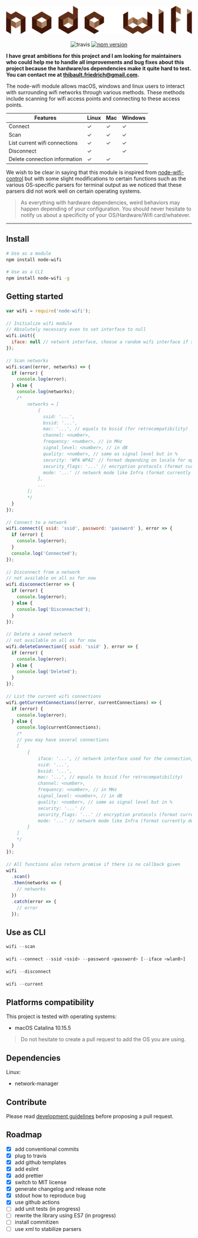 <div align="center">
<p>
<img src="https://raw.githubusercontent.com/friedrith/assets/master/node-wifi/logo.png" alt="node-wifi" />
<br>
<br>
<img src="https://github.com/friedrith/node-wifi/workflows/build/badge.svg" alt="travis" />
<a href="https://badge.fury.io/js/node-wifi"><img src="https://badge.fury.io/js/node-wifi.svg" alt="npm version" height="18"></a>
</p>
</div>

**I have great ambitions for this project and I am looking for maintainers who could help me to handle all improvements and
bug fixes about this project because the hardware/os dependencies make it quite
hard to test. You can contact me at [thibault.friedrich@gmail.com](mailto:thibault.friedrich@gmail.com).**

The node-wifi module allows macOS, windows and linux users to interact with surrounding wifi networks through various methods. These methods include scanning for wifi access points and connecting to these access points.

| Features                      | Linux | Mac | Windows |
| ----------------------------- | ----- | --- | ------- |
| Connect                       | ✓     | ✓   | ✓       |
| Scan                          | ✓     | ✓   | ✓       |
| List current wifi connections | ✓     | ✓   | ✓       |
| Disconnect                    | ✓     |     | ✓       |
| Delete connection information | ✓     | ✓   |         |

We wish to be clear in saying that this module is inspired from [node-wifi-control](https://github.com/msolters/wifi-control-node) but with some slight modifications to certain functions such as the various OS-specific parsers for terminal output as we noticed that these parsers did not work well on certain operating systems.

> As everything with hardware dependencies, weird behaviors may happen depending of your configuration. You should never hesitate to notify us about a specificity of your OS/Hardware/Wifi card/whatever.

---

## Install

```bash
# Use as a module
npm install node-wifi

# Use as a CLI
npm install node-wifi -g
```

## Getting started

```javascript
var wifi = require('node-wifi');

// Initialize wifi module
// Absolutely necessary even to set interface to null
wifi.init({
  iface: null // network interface, choose a random wifi interface if set to null
});

// Scan networks
wifi.scan((error, networks) => {
  if (error) {
    console.log(error);
  } else {
    console.log(networks);
    /*
        networks = [
            {
              ssid: '...',
              bssid: '...',
              mac: '...', // equals to bssid (for retrocompatibility)
              channel: <number>,
              frequency: <number>, // in MHz
              signal_level: <number>, // in dB
              quality: <number>, // same as signal level but in %
              security: 'WPA WPA2' // format depending on locale for open networks in Windows
              security_flags: '...' // encryption protocols (format currently depending of the OS)
              mode: '...' // network mode like Infra (format currently depending of the OS)
            },
            ...
        ];
        */
  }
});

// Connect to a network
wifi.connect({ ssid: 'ssid', password: 'password' }, error => {
  if (error) {
    console.log(error);
  }
  console.log('Connected');
});

// Disconnect from a network
// not available on all os for now
wifi.disconnect(error => {
  if (error) {
    console.log(error);
  } else {
    console.log('Disconnected');
  }
});

// Delete a saved network
// not available on all os for now
wifi.deleteConnection({ ssid: 'ssid' }, error => {
  if (error) {
    console.log(error);
  } else {
    console.log('Deleted');
  }
});

// List the current wifi connections
wifi.getCurrentConnections((error, currentConnections) => {
  if (error) {
    console.log(error);
  } else {
    console.log(currentConnections);
    /*
    // you may have several connections
    [
        {
            iface: '...', // network interface used for the connection, not available on macOS
            ssid: '...',
            bssid: '...',
            mac: '...', // equals to bssid (for retrocompatibility)
            channel: <number>,
            frequency: <number>, // in MHz
            signal_level: <number>, // in dB
            quality: <number>, // same as signal level but in %
            security: '...' //
            security_flags: '...' // encryption protocols (format currently depending of the OS)
            mode: '...' // network mode like Infra (format currently depending of the OS)
        }
    ]
    */
  }
});

// All functions also return promise if there is no callback given
wifi
  .scan()
  .then(networks => {
    // networks
  })
  .catch(error => {
    // error
  });
```

## Use as CLI

```javascript
wifi --scan

wifi --connect --ssid <ssid> --password <password> [--iface <wlan0>]

wifi --disconnect

wifi --current
```

## Platforms compatibility

This project is tested with operating systems:

- macOS Catalina 10.15.5

> Do not hesitate to create a pull request to add the OS you are using.

## Dependencies

Linux:

- network-manager

## Contribute

Please read [development guidelines](./CONTRIBUTING.md) before proposing a pull request.

## Roadmap

- [x] add conventional commits
- [x] plug to travis
- [x] add github templates
- [x] add eslint
- [x] add prettier
- [x] switch to MIT license
- [x] generate changelog and release note
- [x] stdout how to reproduce bug
- [x] use github actions
- [ ] add unit tests (in progress)
- [ ] rewrite the library using ES7 (in progress)
- [ ] install commitizen
- [ ] use xml to stabilize parsers
